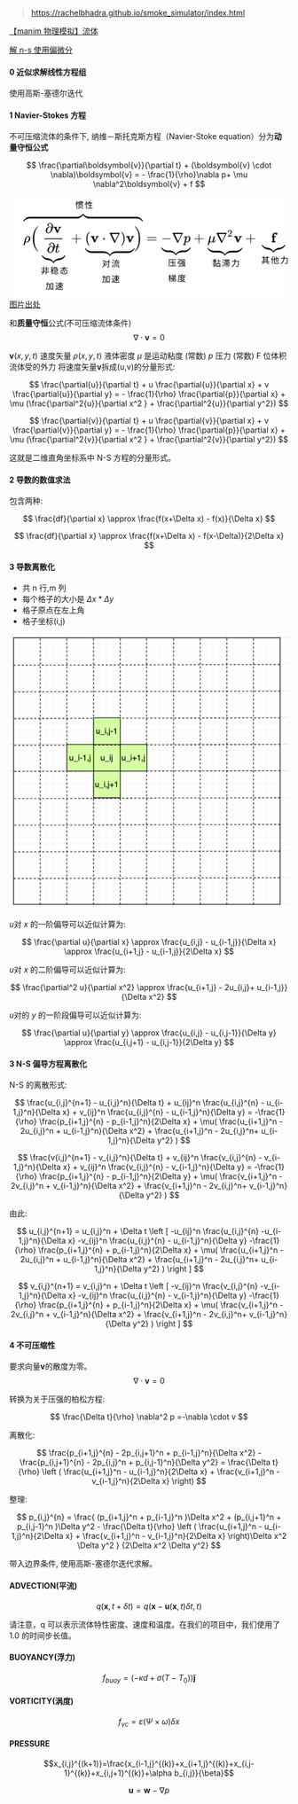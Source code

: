 > https://rachelbhadra.github.io/smoke_simulator/index.html

[【manim 物理模拟】流体](https://www.bilibili.com/video/BV1z34y1C7o4?p=1&share_medium=iphone&share_plat=ios&share_session_id=DE0A9594-B51F-44FC-99DF-ABEFFB83F4D1&share_source=WEIXIN&share_tag=s_i&timestamp=1645254074&unique_k=X6DRxFr)

[解 n-s 使用偏微分](https://ahrjs.kr/%EC%A0%84%EC%82%B0%EC%9C%A0%EC%B2%B4%EC%97%AD%ED%95%99-cfd-with-python-navier-stokes-equation/)

#### 0 近似求解线性方程组

使用高斯-塞德尔迭代

#### 1 Navier-Stokes 方程

不可压缩流体的条件下, 纳维－斯托克斯方程（Navier-Stoke equation）分为**动量守恒公式**

$$
\frac{\partial\boldsymbol{v}}{\partial t} +
(\boldsymbol{v} \cdot \nabla)\boldsymbol{v} = -
\frac{1}{\rho}\nabla p+ \mu \nabla^2\boldsymbol{v} + f
$$

![alt](./im/002.svg)
[图片出处](https://zh.wikipedia.org/wiki/%E7%BA%B3%E7%BB%B4-%E6%96%AF%E6%89%98%E5%85%8B%E6%96%AF%E6%96%B9%E7%A8%8B)

和**质量守恒**公式(不可压缩流体条件)
$$\nabla \cdot \boldsymbol{v} = 0$$

$\boldsymbol{v}(x,y,t)$ 速度矢量
$\rho(x,y,t)$ 液体密度
$\mu$ 是运动粘度 (常数)
$p$ 压力 (常数)
F 位体积流体受的外力
将速度矢量$\boldsymbol{v}$拆成(u,v)的分量形式:

$$
\frac{\partial{u}}{\partial t} + u \frac{\partial{u}}{\partial x} + v \frac{\partial{u}}{\partial y} = - \frac{1}{\rho} \frac{\partial{p}}{\partial x} + \mu (\frac{\partial^2{u}}{\partial x^2 } + \frac{\partial^2{u}}{\partial y^2})
$$

$$
\frac{\partial{v}}{\partial t} + u \frac{\partial{v}}{\partial x} + v \frac{\partial{v}}{\partial y} = - \frac{1}{\rho} \frac{\partial{p}}{\partial x} + \mu (\frac{\partial^2{v}}{\partial x^2 } + \frac{\partial^2{v}}{\partial y^2})
$$

这就是二维直角坐标系中 N-S 方程的分量形式。

#### 2 导数的数值求法

包含两种:

$$
\frac{df}{\partial x} \approx \frac{f(x+\Delta x) - f(x)}{\Delta x}
$$

$$
\frac{df}{\partial x} \approx \frac{f(x+\Delta x) - f(x-\Delta)}{2\Delta x}
$$

#### 3 导数离散化

- 共 n 行,m 列
- 每个格子的大小是 $\Delta x * \Delta y$
- 格子原点在左上角
- 格子坐标(i,j)

![alt](./im/001.png)

$u$对 $x$ 的一阶偏导可以近似计算为:

$$
\frac{\partial u}{\partial x} \approx \frac{u_{i,j} - u_{i-1,j}}{\Delta x} \approx \frac{u_{i+1,j} - u_{i-1,j}}{2\Delta x}
$$

$u$对 $x$ 的二阶偏导可以近似计算为:

$$
\frac{\partial^2 u}{\partial x^2} \approx \frac{u_{i+1,j} - 2u_{i,j}+ u_{i-1,j}}{\Delta x^2}
$$

$u$对的 $y$ 的一阶段偏导可以近似计算为:

$$
\frac{\partial u}{\partial y} \approx \frac{u_{i,j} - u_{i,j-1}}{\Delta y} \approx \frac{u_{i,j+1} - u_{i,j-1}}{2\Delta y}
$$

#### 3 N-S 偏导方程离散化

N-S 的离散形式:

$$
 \frac{u_{i,j}^{n+1} - u_{i,j}^n}{\Delta t} +
 u_{ij}^n \frac{u_{i,j}^{n} - u_{i-1,j}^n}{\Delta x} +
 v_{ij}^n \frac{u_{i,j}^{n} - u_{i-1,j}^n}{\Delta y} =
 -\frac{1}{\rho} \frac{p_{i+1,j}^{n} - p_{i-1,j}^n}{2\Delta x} +
 \mu(
   \frac{u_{i+1,j}^n - 2u_{i,j}^n + u_{i-1,j}^n}{\Delta x^2} +
   \frac{u_{i+1,j}^n - 2u_{i,j}^n+ u_{i-1,j}^n}{\Delta y^2}
  )
$$

$$
 \frac{v{i,j}^{n+1} - v_{i,j}^n}{\Delta t} +
 v_{ij}^n \frac{v_{i,j}^{n} - v_{i-1,j}^n}{\Delta x} +
 v_{ij}^n \frac{v_{i,j}^{n} - v_{i-1,j}^n}{\Delta y} =
 -\frac{1}{\rho} \frac{p_{i+1,j}^{n} - p_{i-1,j}^n}{2\Delta y} +
 \mu(
   \frac{v_{i+1,j}^n - 2v_{i,j}^n + v_{i-1,j}^n}{\Delta x^2} +
   \frac{v_{i+1,j}^n - 2v_{i,j}^n+ v_{i-1,j}^n}{\Delta y^2}
  )
$$

由此:

$$
 u_{i,j}^{n+1} =
 u_{i,j}^n + \Delta t
 \left [
 -u_{ij}^n \frac{u_{i,j}^{n} -u_{i-1,j}^n}{\Delta x}
 -v_{ij}^n \frac{u_{i,j}^{n} - u_{i-1,j}^n}{\Delta y}
 -\frac{1}{\rho} \frac{p_{i+1,j}^{n} + p_{i-1,j}^n}{2\Delta x} +
 \mu(
   \frac{u_{i+1,j}^n - 2u_{i,j}^n + u_{i-1,j}^n}{\Delta x^2} +
   \frac{u_{i+1,j}^n - 2u_{i,j}^n+ u_{i-1,j}^n}{\Delta y^2}
  )
\right ]
$$

$$
 v_{i,j}^{n+1} =
 v_{i,j}^n + \Delta t
 \left [
 -v_{ij}^n \frac{v_{i,j}^{n}
 -v_{i-1,j}^n}{\Delta x}
 -v_{ij}^n \frac{u_{i,j}^{n} - v_{i-1,j}^n}{\Delta y}
 -\frac{1}{\rho} \frac{p_{i+1,j}^{n} + p_{i-1,j}^n}{2\Delta x} +
 \mu(
   \frac{v_{i+1,j}^n - 2v_{i,j}^n + v_{i-1,j}^n}{\Delta x^2} +
   \frac{v_{i+1,j}^n - 2v_{i,j}^n+ v_{i-1,j}^n}{\Delta y^2}
  )
\right ]
$$

#### 4 不可压缩性

要求向量$\boldsymbol v$的散度为零。
$$\nabla \cdot \boldsymbol{v} = 0$$

转换为关于压强的柏松方程:

$$
\frac{\Delta t}{\rho} \nabla^2 p =-\nabla \cdot v
$$

离散化:

$$
\frac{p_{i+1,j}^{n} - 2p_{i,j+1}^n + p_{i-1,j}^n}{\Delta x^2} - \frac{p_{i,j+1}^{n} - 2p_{i,j}^n + p_{i,j-1}^n}{\Delta y^2} =
\frac{\Delta t}{\rho}
\left (
 \frac{u_{i+1,j}^n -  u_{i-1,j}^n}{2\Delta x} +
 \frac{v_{i+1,j}^n -  v_{i-1,j}^n}{2\Delta x}
\right)
$$

整理:

$$
p_{i,j}^{n} =
\frac{
  (p_{i+1,j}^n + p_{i-1,j}^n )\Delta x^2 +
  (p_{i,j+1}^n + p_{i,j-1}^n )\Delta y^2 -
  \frac{\Delta t}{\rho}
  \left (
  \frac{u_{i+1,j}^n -  u_{i-1,j}^n}{2\Delta x} +
  \frac{v_{i+1,j}^n -  v_{i-1,j}^n}{2\Delta x}
  \right)\Delta x^2 \Delta y^2
  }
{2\Delta x^2 \Delta y^2}
$$

带入边界条件, 使用高斯-塞德尔迭代求解。

#### ADVECTION(平流)

$$q(\mathbf{x}, t + \delta t) = q(\mathbf{x} - \mathbf{u}(\mathbf{x}, t) \delta t, t)$$

请注意，q 可以表示流体特性密度、速度和温度。在我们的项目中，我们使用了 1.0 的时间步长值。

#### BUOYANCY(浮力)

$$f_{buoy} = (-\kappa d + \sigma (T - T_0))\mathbf{\hat{j}}$$

#### VORTICITY(涡度)

$$f_{vc} = \varepsilon (\Psi \times \omega) \delta x$$

#### PRESSURE

$$x_{i,j}^{(k+1)}=\frac{x_{i-1,j}^{(k)}+x_{i+1,j}^{(k)}+x_{i,j-1}^{(k)}+x_{i,j+1}^{(k)}+\alpha b_{i,j}}{\beta}$$

$$\mathbf{u}=\mathbf{w}-\nabla p$$

